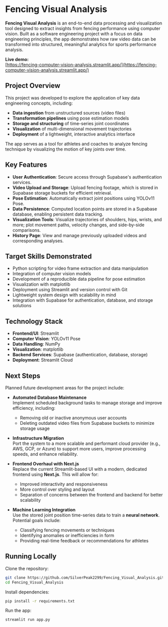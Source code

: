 # Fencing Visual Analysis

**Fencing Visual Analysis** is an end-to-end data processing and visualization tool designed to extract insights from fencing performance using computer vision. Built as a software engineering project with a focus on data engineering principles, the app demonstrates how raw video data can be transformed into structured, meaningful analytics for sports performance analysis.

**Live demo:**  
[https://fencing-computer-vision-analysis.streamlit.app/](https://fencing-computer-vision-analysis.streamlit.app/)

## Project Overview

This project was developed to explore the application of key data engineering concepts, including:

- **Data ingestion** from unstructured sources (video files)
- **Transformation pipelines** using pose estimation models
- **Storage and structuring** of time-series joint coordinates
- **Visualization** of multi-dimensional movement trajectories
- **Deployment** of a lightweight, interactive analytics interface

The app serves as a tool for athletes and coaches to analyze fencing technique by visualizing the motion of key joints over time.

## Key Features

- **User Authentication**: Secure access through Supabase's authentication services.
- **Video Upload and Storage**: Upload fencing footage, which is stored in Supabase storage buckets for efficient retrieval.
- **Pose Estimation**: Automatically extract joint positions using YOLOv11 Pose.
- **Data Persistence**: Computed location points are stored in a Supabase database, enabling persistent data tracking.
- **Visualization Tools**: Visualize trajectories of shoulders, hips, wrists, and more; plot movement paths, velocity changes, and side-by-side comparisons.
- **History Page**: View and manage previously uploaded videos and corresponding analyses.

## Target Skills Demonstrated

- Python scripting for video frame extraction and data manipulation
- Integration of computer vision models
- Development of a reproducible data pipeline for pose estimation
- Visualization with matplotlib
- Deployment using Streamlit and version control with Git
- Lightweight system design with scalability in mind
- Integration with Supabase for authentication, database, and storage solutions

## Technology Stack

- **Frontend/UI**: Streamlit  
- **Computer Vision**: YOLOv11 Pose 
- **Data Handling**: NumPy  
- **Visualization**: matplotlib 
- **Backend Services**: Supabase (authentication, database, storage)
- **Deployment**: Streamlit Cloud

## Next Steps

Planned future development areas for the project include:

- **Automated Database Maintenance**  
  Implement scheduled background tasks to manage storage and improve efficiency, including:
  - Removing old or inactive anonymous user accounts
  - Deleting outdated video files from Supabase buckets to minimize storage usage

- **Infrastructure Migration**  
  Port the system to a more scalable and performant cloud provider (e.g., AWS, GCP, or Azure) to support more users, improve processing speeds, and enhance reliability.

- **Frontend Overhaul with Next.js**  
  Replace the current Streamlit-based UI with a modern, dedicated frontend using **Next.js**. This will allow for:
  - Improved interactivity and responsiveness
  - More control over styling and layout
  - Separation of concerns between the frontend and backend for better scalability

- **Machine Learning Integration**  
  Use the stored joint position time-series data to train a **neural network**. Potential goals include:
  - Classifying fencing movements or techniques
  - Identifying anomalies or inefficiencies in form
  - Providing real-time feedback or recommendations for athletes

## Running Locally

Clone the repository:

```bash
git clone https://github.com/SilverPeak2299/Fencing_Visual_Analysis.git
cd Fencing_Visual_Analysis
```

Install dependencies:

```bash
pip install -r requirements.txt
```

Run the app:

```bash
streamlit run app.py
```

